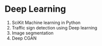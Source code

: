 # Deep Learning 

1. SciKit Machine learning in Python
2. Traffic sign detection using Deep learning
3. Image segmentation
4. Deep CGAN
![]() 
